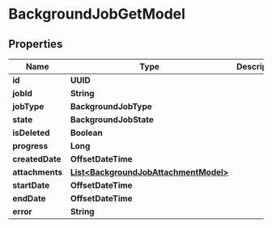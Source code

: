 

# BackgroundJobGetModel


## Properties

| Name | Type | Description | Notes |
|------------ | ------------- | ------------- | -------------|
|**id** | **UUID** |  |  |
|**jobId** | **String** |  |  |
|**jobType** | **BackgroundJobType** |  |  |
|**state** | **BackgroundJobState** |  |  |
|**isDeleted** | **Boolean** |  |  |
|**progress** | **Long** |  |  |
|**createdDate** | **OffsetDateTime** |  |  |
|**attachments** | [**List&lt;BackgroundJobAttachmentModel&gt;**](BackgroundJobAttachmentModel.md) |  |  |
|**startDate** | **OffsetDateTime** |  |  [optional] |
|**endDate** | **OffsetDateTime** |  |  [optional] |
|**error** | **String** |  |  [optional] |



